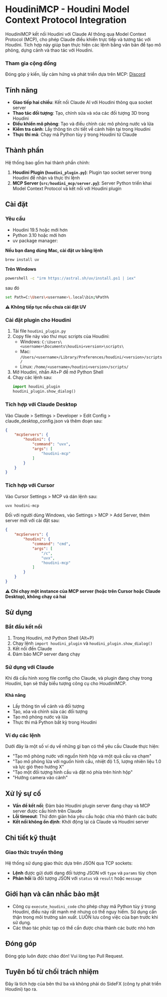 # HoudiniMCP - Houdini Model Context Protocol Integration

HoudiniMCP kết nối Houdini với Claude AI thông qua Model Context Protocol (MCP), cho phép Claude điều khiển trực tiếp và tương tác với Houdini. Tích hợp này giúp bạn thực hiện các lệnh bằng văn bản để tạo mô phỏng, dựng cảnh và thao tác với Houdini.

### Tham gia cộng đồng

Đóng góp ý kiến, lấy cảm hứng và phát triển dựa trên MCP: [Discord](https://discord.gg/xcJxvuW6)

## Tính năng

- **Giao tiếp hai chiều**: Kết nối Claude AI với Houdini thông qua socket server
- **Thao tác đối tượng**: Tạo, chỉnh sửa và xóa các đối tượng 3D trong Houdini
- **Điều khiển mô phỏng**: Tạo và điều chỉnh các mô phỏng nước và lửa
- **Kiểm tra cảnh**: Lấy thông tin chi tiết về cảnh hiện tại trong Houdini
- **Thực thi mã**: Chạy mã Python tùy ý trong Houdini từ Claude

## Thành phần

Hệ thống bao gồm hai thành phần chính:

1. **Houdini Plugin (`houdini_plugin.py`)**: Plugin tạo socket server trong Houdini để nhận và thực thi lệnh
2. **MCP Server (`src/houdini_mcp/server.py`)**: Server Python triển khai Model Context Protocol và kết nối với Houdini plugin

## Cài đặt

### Yêu cầu

- Houdini 19.5 hoặc mới hơn
- Python 3.10 hoặc mới hơn
- uv package manager: 

**Nếu bạn đang dùng Mac, cài đặt uv bằng lệnh**
```bash
brew install uv
```
**Trên Windows**
```bash
powershell -c "irm https://astral.sh/uv/install.ps1 | iex" 
```
sau đó
```bash
set Path=C:\Users\<username>\.local\bin;%Path%
```

**⚠️ Không tiếp tục nếu chưa cài đặt UV**

### Cài đặt plugin cho Houdini

1. Tải file `houdini_plugin.py`
2. Copy file này vào thư mục scripts của Houdini:
   - Windows: `C:\Users\<username>\Documents\houdini<version>\scripts\`
   - Mac: `/Users/<username>/Library/Preferences/houdini/<version>/scripts/`
   - Linux: `/home/<username>/houdini<version>/scripts/`
3. Mở Houdini, nhấn Alt+P để mở Python Shell
4. Chạy các lệnh sau:
   ```python
   import houdini_plugin
   houdini_plugin.show_dialog()
   ```

### Tích hợp với Claude Desktop

Vào Claude > Settings > Developer > Edit Config > claude_desktop_config.json và thêm đoạn sau:

```json
{
    "mcpServers": {
        "houdini": {
            "command": "uvx",
            "args": [
                "houdini-mcp"
            ]
        }
    }
}
```

### Tích hợp với Cursor

Vào Cursor Settings > MCP và dán lệnh sau:

```bash
uvx houdini-mcp
```

Đối với người dùng Windows, vào Settings > MCP > Add Server, thêm server mới với cài đặt sau:

```json
{
    "mcpServers": {
        "houdini": {
            "command": "cmd",
            "args": [
                "/c",
                "uvx",
                "houdini-mcp"
            ]
        }
    }
}
```

**⚠️ Chỉ chạy một instance của MCP server (hoặc trên Cursor hoặc Claude Desktop), không chạy cả hai**

## Sử dụng

### Bắt đầu kết nối

1. Trong Houdini, mở Python Shell (Alt+P)
2. Chạy lệnh `import houdini_plugin` và `houdini_plugin.show_dialog()`
3. Kết nối đến Claude
4. Đảm bảo MCP server đang chạy

### Sử dụng với Claude

Khi đã cấu hình xong file config cho Claude, và plugin đang chạy trong Houdini, bạn sẽ thấy biểu tượng công cụ cho HoudiniMCP.

#### Khả năng

- Lấy thông tin về cảnh và đối tượng
- Tạo, xóa và chỉnh sửa các đối tượng
- Tạo mô phỏng nước và lửa
- Thực thi mã Python bất kỳ trong Houdini

### Ví dụ các lệnh

Dưới đây là một số ví dụ về những gì bạn có thể yêu cầu Claude thực hiện:

- "Tạo mô phỏng nước với nguồn hình hộp và một quả cầu va chạm"
- "Tạo mô phỏng lửa với nguồn hình cầu, nhiệt độ 1.5, lượng nhiên liệu 1.0 và lực gió theo hướng X"
- "Tạo một đối tượng hình cầu và đặt nó phía trên hình hộp"
- "Hướng camera vào cảnh"

## Xử lý sự cố

- **Vấn đề kết nối**: Đảm bảo Houdini plugin server đang chạy và MCP server được cấu hình trên Claude
- **Lỗi timeout**: Thử đơn giản hóa yêu cầu hoặc chia nhỏ thành các bước
- **Kết nối không ổn định**: Khởi động lại cả Claude và Houdini server

## Chi tiết kỹ thuật

### Giao thức truyền thông

Hệ thống sử dụng giao thức dựa trên JSON qua TCP sockets:

- **Lệnh** được gửi dưới dạng đối tượng JSON với `type` và `params` tùy chọn
- **Phản hồi** là đối tượng JSON với `status` và `result` hoặc `message`

## Giới hạn và cân nhắc bảo mật

- Công cụ `execute_houdini_code` cho phép chạy mã Python tùy ý trong Houdini, điều này rất mạnh mẽ nhưng có thể nguy hiểm. Sử dụng cẩn thận trong môi trường sản xuất. LUÔN lưu công việc của bạn trước khi sử dụng.
- Các thao tác phức tạp có thể cần được chia thành các bước nhỏ hơn

## Đóng góp

Đóng góp luôn được chào đón! Vui lòng tạo Pull Request.

## Tuyên bố từ chối trách nhiệm

Đây là tích hợp của bên thứ ba và không phải do SideFX (công ty phát triển Houdini) tạo ra.
